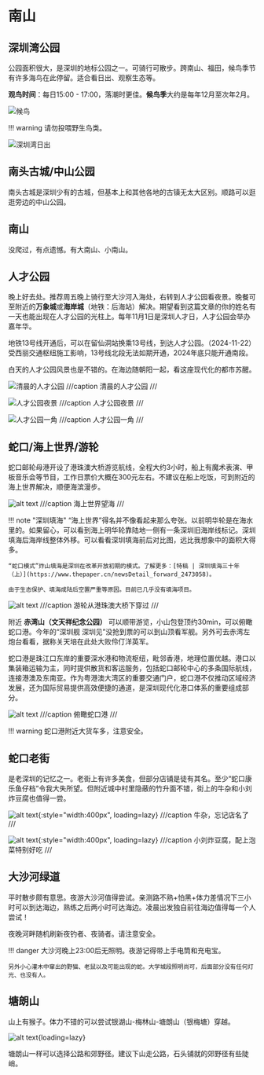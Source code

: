 
# 南山

## 深圳湾公园

公园面积很大，是深圳的地标公园之一。可骑行可散步。跨南山、福田，候鸟季节有许多海鸟在此停留。适合看日出、观察生态等。

**观鸟时间**：每日15:00 - 17:00，落潮时更佳。**候鸟季**大约是每年12月至次年2月。

![候鸟](images/候鸟.jpg)

!!! warning
    请勿投喂野生鸟类。

![深圳湾日出](images/深圳湾日出.jpg)

## 南头古城/中山公园

南头古城是深圳少有的古城，但基本上和其他各地的古镇无太大区别。顺路可以逛逛旁边的中山公园。

## 南山

没爬过，有点遗憾。有大南山、小南山。

## 人才公园

晚上好去处。推荐周五晚上骑行至大沙河入海处，右转到人才公园看夜景。晚餐可至附近的**万象城**或**海岸城**（地铁：后海站）解决。期望看到这篇文章的你的姓名有一天也能出现在人才公园的光柱上。每年11月1日是深圳人才日，人才公园会举办嘉年华。

地铁13号线开通后，可以在留仙洞站换乘13号线，到达人才公园。（2024-11-22）受西丽交通枢纽施工影响，13号线北段无法如期开通，2024年底只能开通南段。

白天的人才公园风景也是不错的。在海边随朝阳一起，看这座现代化的都市苏醒。

![清晨的人才公园](images/白天人才公园.jpg)
///caption
清晨的人才公园
///

![人才公园夜景](images/人才公园夜景.jpg)
///caption
人才公园夜景
///

![人才公园一角](images/人才公园一角.jpg)
///caption
人才公园一角
///
## 蛇口/海上世界/游轮

蛇口邮轮母港开设了港珠澳大桥游览航线，全程大约3小时，船上有魔术表演、甲板音乐会等节目，工作日票价大概在300元左右。不建议在船上吃饭，可到附近的海上世界解决，顺便海滨漫步。

![alt text](images/海上世界_海.jpg)
///caption
海上世界望海
///

!!! note "深圳填海"
    “海上世界”得名并不像看起来那么夸张。以前明华轮是在海水里的。如果留心，可以看到海上明华轮靠陆地一侧有一条深圳旧海岸线标记。深圳填海后海岸线整体外移。可以看看深圳填海前后对比图，远比我想象中的面积大得多。

    “蛇口模式”炸山填海是深圳在改革开放初期的模式。了解更多：[特稿 | 深圳填海三十年（上）](https://www.thepaper.cn/newsDetail_forward_2473058)。

    由于生态保护、填海成陆后空置严重等原因。目前已几乎没有填海项目。

![alt text](images/港珠澳大桥.jpg)
///caption
游轮从港珠澳大桥下穿过
///

附近 **赤湾山（文天祥纪念公园）** 可以顺带游览，小山包登顶约30min，可以俯瞰蛇口港。今年的“深圳舰 深圳见”没抢到票的可以到山顶看军舰。另外可去赤湾左炮台看看，据称关天培在此处大败伶仃洋英军。

蛇口港是珠江口东岸的重要深水港和物流枢纽，毗邻香港，地理位置优越。港口以集装箱运输为主，同时提供散货和客运服务，包括蛇口邮轮中心的多条国际航线，连接港澳及东南亚。作为粤港澳大湾区的重要交通门户，蛇口港不仅推动区域经济发展，还为国际贸易提供高效便捷的通道，是深圳现代化港口体系的重要组成部分。

![alt text](images/俯瞰蛇口港.jpg)
///caption
俯瞰蛇口港
///

!!! warning
    蛇口港附近大货车多，注意安全。

## 蛇口老街

是老深圳的记忆之一。老街上有许多美食，但部分店铺是徒有其名。至少“蛇口康乐鱼仔档”令我大失所望。但附近城中村里隐蔽的竹升面不错，街上的牛杂和小刘炸豆腐也值得一尝。

![alt text](images/蛇口牛杂.jpg){:style="width:400px", loading=lazy}
///caption
牛杂，忘记店名了
///

![alt text](images/小刘炸豆腐.jpg){:style="width:400px", loading=lazy}
///caption
小刘炸豆腐，配上泡菜特别好吃
///

## 大沙河绿道

平时散步颇有意思。夜游大沙河值得尝试。亲测路不熟+怕黑+体力差情况下三小时可以到达海边，熟练之后两小时可达海边。凌晨出发独自前往海边值得每一个人尝试！

夜晚河畔随机刷新夜钓者、夜骑者。请注意安全。

!!! danger
    大沙河晚上23:00后无照明。夜游记得带上手电筒和充电宝。
    
    另外小心灌木中窜出的野猫、老鼠以及可能出现的蛇。大学城段照明尚可，后面部分没有任何灯光、也没有人。

## 塘朗山

山上有猴子。体力不错的可以尝试银湖山-梅林山-塘朗山（银梅塘）穿越。

![alt text](images/塘朗山猴子.jpg){loading=lazy}

塘朗山一样可以选择公路和郊野径。建议下山走公路，石头铺就的郊野径有些陡峭。